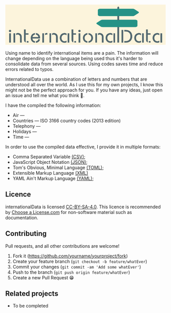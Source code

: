 ![logo](https://github.com/bhdicaire/internationalData/raw/master/img/logo.png)

Using name to identify international items are a pain. The information will change depending on the language being used thus it's harder to consolidate data from several sources. Using codes saves time and reduce errors related to typos.

InternationalData use a combination of letters and numbers that are understood all over the world. As I use this for my own projects, I know this might not be the perfect approach for you. If you have any ideas, just open an issue and tell me what you think 💬.

I have the compiled the following information:
* Air — 
* Countries —  ISO 3166 country codes (2013 edition)
* Telephony — 
* Holidays — 
* Time — 

In order to use the compiled data effective, I provide it in multiple formats:
* Comma Separated Variable [(CSV)](https://www.ietf.org/rfc/rfc4180.txt);
* JavaScript Object Notation [(JSON)](https://www.json.org/);
* Tom's Obvious, Minimal Language [(TOML)](https://github.com/toml-lang/toml);
* Extensible Markup Language [(XML)](https://www.w3.org/TR/xml/)
* YAML Ain't Markup Language [(YAML)](http://yaml.org/);

## Licence

internationalData is licensed [CC-BY-SA-4.0](https://github.com/bhdicaire/internationalData/raw/master/LICENCSE). This licence is recommended by [Choose a License.com](https://choosealicense.com/) for non-software material such as documentation.
## Contributing

Pull requests, and all other contributions are welcome!

1. Fork it (<https://github.com/yourname/yourproject/fork>)
2. Create your feature branch (`git checkout -b feature/whatEver`)
3. Commit your changes (`git commit -am 'Add some whatEver'`)
4. Push to the branch (`git push origin feature/whatEver`)
5. Create a new Pull Request :grin:

## Related projects

* To be completed